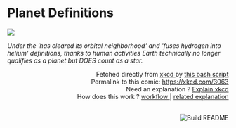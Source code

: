 # <b>Planet Definitions</b>

[![](https://imgs.xkcd.com/comics/planet_definitions.png)](https://xkcd.com/3063)

<i>Under the &#39;has cleared its orbital neighborhood&#39; and &#39;fuses hydrogen into helium&#39; definitions, thanks to human activities Earth technically no longer qualifies as a planet but DOES count as a star.</i>

<div align="right">
  Fetched directly from
  <a href="https://xkcd.com">
    xkcd
  </a>
  by
  <a href="https://github.com/Vanille-N/Vanille-N/blob/master/fetch">
    this bash script
  </a>
</div>
<div align="right">
  Permalink to this comic:
  <a href="https://xkcd.com/3063">
    https://xkcd.com/3063
  </a>
</div>
<div align="right">
  Need an explanation ?
  <a href="https://www.explainxkcd.com/wiki/index.php/3063">
    Explain xkcd
  </a>
</div>
<div align="right">
  How does this work ?
  <a href="https://github.com/Vanille-N/Vanille-N/blob/master/.github/workflows/build.yml">
    workflow
  </a>
  |
  <a href="https://simonwillison.net/2020/Jul/10/self-updating-profile-readme/">
    related explanation
  </a>
</div><br>

<a href="https://github.com/Vanille-N/Vanille-N/actions"><img src="https://github.com/Vanille-N/Vanille-N/workflows/Build%20README/badge.svg" align="right" alt="Build README"></a>
